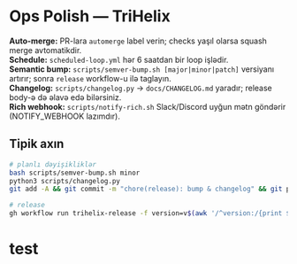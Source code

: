 # Ops Polish — TriHelix

**Auto-merge:** PR-lara `automerge` label verin; checks yaşıl olarsa squash merge avtomatikdir.  
**Schedule:** `scheduled-loop.yml` hər 6 saatdan bir loop işlədir.  
**Semantic bump:** `scripts/semver-bump.sh [major|minor|patch]` versiyanı artırır; sonra `release` workflow-u ilə taglayın.  
**Changelog:** `scripts/changelog.py` → `docs/CHANGELOG.md` yaradır; release body-ə də əlavə edə bilərsiniz.  
**Rich webhook:** `scripts/notify-rich.sh` Slack/Discord uyğun mətn göndərir (NOTIFY_WEBHOOK lazımdır).

## Tipik axın
```bash
# planlı dəyişikliklər
bash scripts/semver-bump.sh minor
python3 scripts/changelog.py
git add -A && git commit -m "chore(release): bump & changelog" && git push

# release
gh workflow run trihelix-release -f version=v$(awk '/^version:/{print $2;exit}' CONTEXT.yaml)
```
# test
